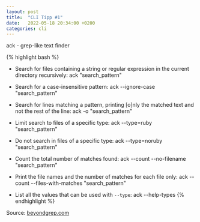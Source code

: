 ```yaml
---
layout: post
title:  "CLI Tipp #1"
date:   2022-05-18 20:34:00 +0200
categories: cli 
---
```


ack - grep-like text finder

{% highlight bash %}
- Search for files containing a string or regular expression in the current directory recursively:
    ack "search_pattern"

- Search for a case-insensitive pattern:
    ack --ignore-case "search_pattern"

- Search for lines matching a pattern, printing [o]nly the matched text and not the rest of the line:
    ack -o "search_pattern"

- Limit search to files of a specific type:
    ack --type=ruby "search_pattern"

- Do not search in files of a specific type:
    ack --type=noruby "search_pattern"

- Count the total number of matches found:
    ack --count --no-filename "search_pattern"

- Print the file names and the number of matches for each file only:
    ack --count --files-with-matches "search_pattern"

- List all the values that can be used with `--type`:
    ack --help-types
{% endhighlight %}

Source: [beyondgrep.com](https://beyondgrep.com/documentation)

